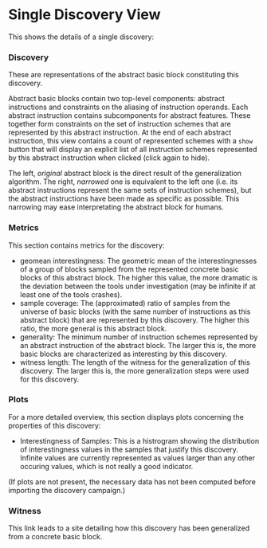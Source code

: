 # Single Discovery View

This shows the details of a single discovery:


### Discovery
These are representations of the abstract basic block constituting this discovery.

Abstract basic blocks contain two top-level components: abstract instructions and constraints on the aliasing of instruction operands.
Each abstract instruction contains subcomponents for abstract features.
These together form constraints on the set of instruction schemes that are represented by this abstract instruction.
At the end of each abstract instruction, this view contains a count of represented schemes with a `show` button that will display an explicit list of all instruction schemes represented by this abstract instruction when clicked (click again to hide).

The left, *original* abstract block is the direct result of the generalization algorithm.
The right, *narrowed* one is equivalent to the left one (i.e. its abstract instructions represent the same sets of instruction schemes), but the abstract instructions have been made as specific as possible.
This narrowing may ease interpretating the abstract block for humans.

### Metrics

This section contains metrics for the discovery:

  - geomean interestingness: The geometric mean of the interestingnesses of a group of blocks sampled from the represented concrete basic blocks of this abstract block.
    The higher this value, the more dramatic is the deviation between the tools under investigation (may be infinite if at least one of the tools crashes).
  - sample coverage: The (approximated) ratio of samples from the universe of basic blocks (with the same number of instructions as this abstract block) that are represented by this discovery.
    The higher this ratio, the more general is this abstract block.
  - generality: The minimum number of instruction schemes represented by an abstract instruction of the abstract block.
    The larger this is, the more basic blocks are characterized as interesting by this discovery.
  - witness length: The length of the witness for the generalization of this discovery.
    The larger this is, the more generalization steps were used for this discovery.

### Plots

For a more detailed overview, this section displays plots concerning the properties of this discovery:

  - Interestingness of Samples: This is a histrogram showing the distribution of interestingness values in the samples that justify this discovery.
    Infinite values are currently represented as values larger than any other occuring values, which is not really a good indicator.

(If plots are not present, the necessary data has not been computed before importing the discovery campaign.)

### Witness
This link leads to a site detailing how this discovery has been generalized from a concrete basic block.

